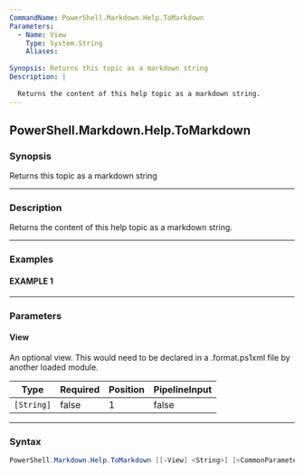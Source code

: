 ```yaml
---
CommandName: PowerShell.Markdown.Help.ToMarkdown
Parameters: 
  - Name: View
    Type: System.String
    Aliases: 
    
Synopsis: Returns this topic as a markdown string
Description: |
  
  Returns the content of this help topic as a markdown string.
---
```



PowerShell.Markdown.Help.ToMarkdown
-----------------------------------




### Synopsis
Returns this topic as a markdown string



---


### Description

Returns the content of this help topic as a markdown string.



---


### Examples
#### EXAMPLE 1



---


### Parameters
#### **View**

An optional view.
This would need to be declared in a .format.ps1xml file by another loaded module.






|Type      |Required|Position|PipelineInput|
|----------|--------|--------|-------------|
|`[String]`|false   |1       |false        |





---


### Syntax
```PowerShell
PowerShell.Markdown.Help.ToMarkdown [[-View] <String>] [<CommonParameters>]
```
